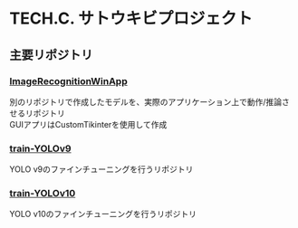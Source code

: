 # TECH.C. サトウキビプロジェクト

<!--
TODO: ここに記述していくもの
- プロジェクトの概要
- どのリポジトリが、どんな役割を持っている
- CONTRIBUTING.mdへのリンク
- HuggingFaceへのリンク
-->

## 主要リポジトリ

### [ImageRecognitionWinApp](https://github.com/TechC-SugarCane/ImageRecognitionWinApp)

別のリポジトリで作成したモデルを、実際のアプリケーション上で動作/推論させるリポジトリ  
GUIアプリはCustomTikinterを使用して作成

### [train-YOLOv9](https://github.com/TechC-SugarCane/train-YOLOv9)

YOLO v9のファインチューニングを行うリポジトリ

### [train-YOLOv10](https://github.com/TechC-SugarCane/train-YOLOv10)

YOLO v10のファインチューニングを行うリポジトリ
